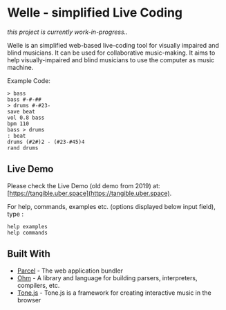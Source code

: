 # Welle - simplified Live Coding

*this project is currently work-in-progress..*

Welle is an simplified web-based live-coding tool for visually impaired and blind musicians. It can be used for collaborative music-making. It aims to help visually-impaired and blind musicians to use the computer as music machine.


Example Code:
```
> bass  
bass #-#-##  
> drums #-#23-
save beat
vol 0.8 bass
bpm 110
bass > drums
: beat
drums (#2#)2 - (#23-#45)4
rand drums
```


## Live Demo


Please check the Live Demo (old demo from 2019) at: [https://tangible.uber.space](https://tangible.uber.space).

For help, commands, examples etc. (options displayed below input field), type :
```
help examples
help commands
```


## Built With

* [Parcel](https://parceljs.org/) - The web application bundler
* [Ohm](https://ohmlang.github.io) - A library and language for building parsers, interpreters, compilers, etc.
* [Tone.js](https://tonejs.github.io/) - Tone.js is a framework for creating interactive music in the browser

